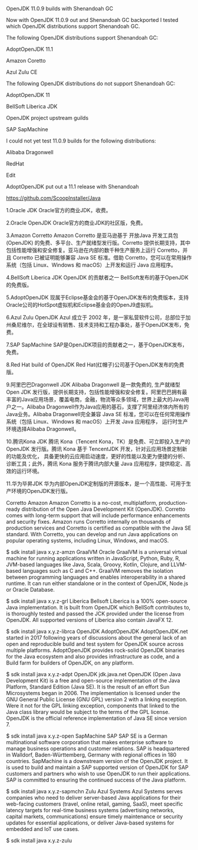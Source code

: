 OpenJDK 11.0.9 builds with Shenandoah GC

Now with OpenJDK 11.0.9 out and Shenandoah GC backported I tested which OpenJDK distributions support Shenandoah GC.

The following OpenJDK distributions support Shenandoah GC:

AdoptOpenJDK 11.1

Amazon Coretto

Azul Zulu CE

The following OpenJDK distributions do not support Shenandoah GC:

AdoptOpenJDK 11

BellSoft Liberica JDK

OpenJDK project upstream guilds

SAP SapMachine

I could not yet test 11.0.9 builds for the following distributions:

Alibaba Dragonwell

RedHat

Edit

AdoptOpenJDK put out a 11.1 release with Shenandoah


https://github.com/ScoopInstaller/Java



1.Oracle JDK
Oracle官方的商业JDK，收费。

2.Oracle OpenJDK
Oracle官方的商业JDK的社区版，免费。

3.Amazon Corretto
Amazon Corretto 是亚马逊基于 开放Java 开发工具包 (OpenJDK) 的免费、多平台、生产就绪型发行版。Corretto 提供长期支持，其中包括性能增强和安全修复。亚马逊在内部的数千种生产服务上运行 Corretto，并且 Corretto 已被证明能够兼容 Java SE 标准。借助 Corretto，您可以在常用操作系统（包括 Linux、Windows 和 macOS）上开发和运行 Java 应用程序。

4.BellSoft Liberica JDK
OpenJDK 的贡献者之一 BellSoft发布的基于OpenJDK的免费版。

5.AdoptOpenJDK
现属于Eclipse基金会的基于OpenJDK发布的免费版本，支持Oracle公司的HotSpot虚拟机和Eclipse基金会的OpenJ9虚拟机。

6.Azul Zulu OpenJDK
Azul 成立于 2002 年，是一家私营软件公司，总部位于加州桑尼维尔，在全球设有销售、技术支持和工程办事处，基于OpenJDK发布，免费。

7.SAP SapMachine
SAP是OpenJDK项目的贡献者之一，基于OpenJDK发布，免费。

8.Red Hat build of OpenJDK
Red Hat(红帽子)公司基于OpenJDK发布的免费版。

9.阿里巴巴Dragonwell JDK
Alibaba Dragonwell 是一款免费的, 生产就绪型Open JDK 发行版，提供长期支持，包括性能增强和安全修复。阿里巴巴拥有最丰富的Java应用场景，覆盖电商，金融，物流等众多领域，世界上最大的Java用户之一。Alibaba Dragonwell作为Java应用的基石，支撑了阿里经济体内所有的Java业务。Alibaba Dragonwell完全兼容 Java SE 标准，您可以在任何常用操作系统（包括 Linux、Windows 和 macOS）上开发 Java 应用程序， 运行时生产环境选择Alibaba Dragonwell。

10.腾讯Kona JDK
腾讯 Kona（Tencent Kona，TK）是免费、可立即投入生产的 OpenJDK 发行版。腾讯 Kona 基于 TencentJDK 开发，针对云应用场景定制新的功能及优化， 具备更快的云应用启动速度，更好的性能以及更为便捷的分析、诊断工具；此外，腾讯 Kona 服务于腾讯内部大量 Java 应用程序，提供稳定、高效的运行环境。 

11.华为毕昇JDK
华为内部OpenJDK定制版的开源版本，是一个高性能、可用于生产环境的OpenJDK发行版。

Corretto
Amazon
Amazon Corretto is a no-cost, multiplatform, production-ready distribution of the Open Java Development Kit (OpenJDK). Corretto comes with long-term support that will include performance enhancements and security fixes. Amazon runs Corretto internally on thousands of production services and Corretto is certified as compatible with the Java SE standard. With Corretto, you can develop and run Java applications on popular operating systems, including Linux, Windows, and macOS.

$ sdk install java x.y.z-amzn
GraalVM
Oracle
GraalVM is a universal virtual machine for running applications written in JavaScript, Python, Ruby, R, JVM-based languages like Java, Scala, Groovy, Kotlin, Clojure, and LLVM-based languages such as C and C++. GraalVM removes the isolation between programming languages and enables interoperability in a shared runtime. It can run either standalone or in the context of OpenJDK, Node.js or Oracle Database.

$ sdk install java x.y.z-grl
Liberica
Bellsoft
Liberica is a 100% open-source Java implementation. It is built from OpenJDK which BellSoft contributes to, is thoroughly tested and passed the JCK provided under the license from OpenJDK. All supported versions of Liberica also contain JavaFX 12.

$ sdk install java x.y.z-librca
OpenJDK
AdoptOpenJDK
AdoptOpenJDK.net started in 2017 following years of discussions about the general lack of an open and reproducible build and test system for OpenJDK source across multiple platforms. AdoptOpenJDK provides rock-solid OpenJDK binaries for the Java ecosystem and also provides infrastructure as code, and a Build farm for builders of OpenJDK, on any platform.

$ sdk install java x.y.z-adpt
OpenJDK
jdk.java.net
OpenJDK (Open Java Development Kit) is a free and open-source implementation of the Java Platform, Standard Edition (Java SE). It is the result of an effort Sun Microsystems began in 2006. The implementation is licensed under the GNU General Public License (GNU GPL) version 2 with a linking exception. Were it not for the GPL linking exception, components that linked to the Java class library would be subject to the terms of the GPL license. OpenJDK is the official reference implementation of Java SE since version 7.

$ sdk install java x.y.z-open
SapMachine
SAP
SAP SE is a German multinational software corporation that makes enterprise software to manage business operations and customer relations. SAP is headquartered in Walldorf, Baden-Württemberg, Germany with regional offices in 180 countries. SapMachine is a downstream version of the OpenJDK project. It is used to build and maintain a SAP supported version of OpenJDK for SAP customers and partners who wish to use OpenJDK to run their applications. SAP is committed to ensuring the continued success of the Java platform.

$ sdk install java x.y.z-sapmchn
Zulu
Azul Systems
Azul Systems serves companies who need to deliver server-based Java applications for their web-facing customers (travel, online retail, gaming, SaaS), meet specific latency targets for real-time business systems (advertising networks, capital markets, communications) ensure timely maintenance or security updates for essential applications, or deliver Java-based systems for embedded and IoT use cases.

$ sdk install java x.y.z-zulu